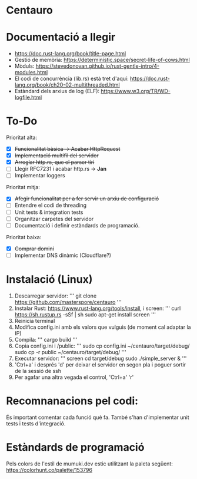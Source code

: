 # Centauro

# Documentació a llegir
- https://doc.rust-lang.org/book/title-page.html
- Gestió de memòria: https://deterministic.space/secret-life-of-cows.html
- Mòduls: https://stevedonovan.github.io/rust-gentle-intro/4-modules.html
- El codi de concurrència (lib.rs) està tret d'aquí: https://doc.rust-lang.org/book/ch20-02-multithreaded.html
- Estàndard dels arxius de log (ELF): https://www.w3.org/TR/WD-logfile.html

# To-Do

Prioritat alta:
- [x] ~~Funcionalitat bàsica -> Acabar HttpRequest~~
- [x] ~~Implementació multifil del servidor~~
- [x] ~~Arreglar http.rs, que el parser tiri~~
- [ ] Llegir RFC7231 i acabar http.rs -> **Jan**
- [ ] Implementar loggers

Prioritat mitja:
- [x] ~~Afegir funcionalitat per a fer servir un arxiu de configuració~~
- [ ] Entendre el codi de threading
- [ ] Unit tests & integration tests
- [ ] Organitzar carpetes del servidor
- [ ] Documentació i definir estàndards de programació.

Prioritat baixa:
- [x] ~~Comprar domini~~
- [ ] Implementar DNS dinàmic (Cloudflare?)

# Instalació (Linux)

1. Descarregar servidor: 
'''
git clone https://github.com/masterspore/centauro
'''
2. Instalar Rust: https://www.rust-lang.org/tools/install, i screen:
'''
curl https://sh.rustup.rs -sSf | sh
sudo apt-get install screen
'''
3. Reinicia terminal
4. Modifica config.ini amb els valors que vulguis (de moment cal adaptar la IP)
5. Compila:
'''
cargo build
'''
6. Copia config.ini i /public:
'''
sudo cp config.ini ~/centauro/target/debug/
sudo cp -r public ~/centauro/target/debug/
'''
7. Executar servidor:
'''
screen
cd target/debug
sudo ./simple_server &
'''
8. 'Ctrl+a' i després 'd' per deixar el servidor en segon pla i poguer sortir de la sessió de ssh
9. Per agafar una altra vegada el control, 'Ctrl+a' 'r'

# Recomnanacions pel codi:
És important comentar cada funció què fa. També s'han d'implementar unit tests i tests d'integració.

# Estàndards de programació
Pels colors de l'estil de mumuki.dev estic utilitzant la paleta següent: https://colorhunt.co/palette/153796
